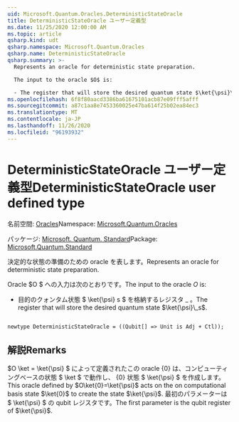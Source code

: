 ```yaml
---
uid: Microsoft.Quantum.Oracles.DeterministicStateOracle
title: DeterministicStateOracle ユーザー定義型
ms.date: 11/25/2020 12:00:00 AM
ms.topic: article
qsharp.kind: udt
qsharp.namespace: Microsoft.Quantum.Oracles
qsharp.name: DeterministicStateOracle
qsharp.summary: >-
  Represents an oracle for deterministic state preparation.

  The input to the oracle $O$ is:

  - The register that will store the desired quantum state $\ket{\psi}\_s$.
ms.openlocfilehash: 6f8f80aacd3386ba61675101acb87e09fff5afff
ms.sourcegitcommit: a87c1aa8e7453360025e47ba614f25b02ea84ec3
ms.translationtype: MT
ms.contentlocale: ja-JP
ms.lasthandoff: 11/26/2020
ms.locfileid: "96193932"
---
```

# <a name="deterministicstateoracle-user-defined-type"></a><span data-ttu-id="4bed5-102">DeterministicStateOracle ユーザー定義型</span><span class="sxs-lookup"><span data-stu-id="4bed5-102">DeterministicStateOracle user defined type</span></span>

<span data-ttu-id="4bed5-103">名前空間: [Oracles](xref:Microsoft.Quantum.Oracles)</span><span class="sxs-lookup"><span data-stu-id="4bed5-103">Namespace: [Microsoft.Quantum.Oracles](xref:Microsoft.Quantum.Oracles)</span></span>

<span data-ttu-id="4bed5-104">パッケージ: [Microsoft. Quantum. Standard](https://nuget.org/packages/Microsoft.Quantum.Standard)</span><span class="sxs-lookup"><span data-stu-id="4bed5-104">Package: [Microsoft.Quantum.Standard](https://nuget.org/packages/Microsoft.Quantum.Standard)</span></span>


<span data-ttu-id="4bed5-105">決定的な状態の準備のための oracle を表します。</span><span class="sxs-lookup"><span data-stu-id="4bed5-105">Represents an oracle for deterministic state preparation.</span></span>

<span data-ttu-id="4bed5-106">Oracle $O $ への入力は次のとおりです。</span><span class="sxs-lookup"><span data-stu-id="4bed5-106">The input to the oracle $O$ is:</span></span>

- <span data-ttu-id="4bed5-107">目的のクォンタム状態 $ \ket{\psi} s $ を格納するレジスタ \_ 。</span><span class="sxs-lookup"><span data-stu-id="4bed5-107">The register that will store the desired quantum state $\ket{\psi}\_s$.</span></span>

```qsharp

newtype DeterministicStateOracle = ((Qubit[] => Unit is Adj + Ctl));
```



## <a name="remarks"></a><span data-ttu-id="4bed5-108">解説</span><span class="sxs-lookup"><span data-stu-id="4bed5-108">Remarks</span></span>

<span data-ttu-id="4bed5-109">$O \ket = \ket{\psi} $ によって定義されたこの oracle {0} は、コンピューティングベースの状態 $ \ket $ で動作し、 {0} 状態 $ \ket{\psi} $ を作成します。</span><span class="sxs-lookup"><span data-stu-id="4bed5-109">This oracle defined by $O\ket{0}=\ket{\psi}$ acts on the on computational basis state $\ket{0}$ to create the state $\ket{\psi}$.</span></span>
<span data-ttu-id="4bed5-110">最初のパラメーターは $ \ket{\psi} $ の qubit レジスタです。</span><span class="sxs-lookup"><span data-stu-id="4bed5-110">The first parameter is the qubit register of $\ket{\psi}$.</span></span>